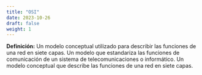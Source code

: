```yaml
---
title: "OSI"
date: 2023-10-26
draft: false
weight: 1
---
```


**Definición:** Un modelo conceptual utilizado para describir las funciones de una red en siete capas. Un modelo que estandariza las funciones de comunicación de un sistema de telecomunicaciones o informático. Un modelo conceptual que describe las funciones de una red en siete capas.
